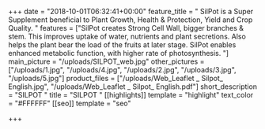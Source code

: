 +++
date = "2018-10-01T06:32:41+00:00"
feature_title = " SilPot is a Super Supplement beneficial to Plant Growth, Health & Protection, Yield and Crop Quality.  "
features = ["SilPot creates Strong Cell Wall,  bigger branches & stem. This improves uptake of water, nutrients and plant secretions. Also helps the plant bear the load of the fruits at later stage.  SilPot enables enhanced metabolic function,  with higher rate of photosynthesis. "]
main_picture = "/uploads/SILPOT_web.jpg"
other_pictures = ["/uploads/1.jpg", "/uploads/4.jpg", "/uploads/2.jpg", "/uploads/3.jpg", "/uploads/5.jpg"]
product_files = ["/uploads/Web_Leaflet _ Silpot_ English.jpg", "/uploads/Web_Leaflet _ Silpot_ English.pdf"]
short_description = "SILPOT "
title = "SILPOT "
[[highlights]]
template = "highlight"
text_color = "#FFFFFF"
[[seo]]
template = "seo"

+++
